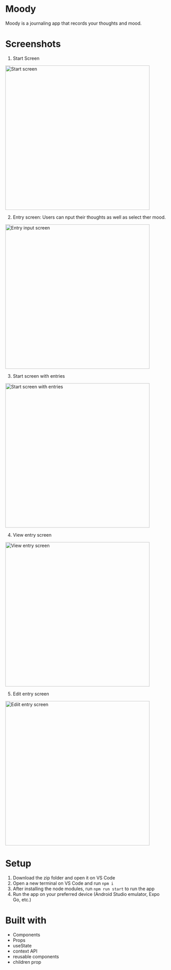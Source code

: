 # Moody

Moody is a journaling app that records your thoughts and mood.

# Screenshots

1. Start Screen

<img width="449" alt="Start screen" src="https://github.com/Zer0Aim/moody/blob/main/screenshots/startscreen.png" />

2. Entry screen: Users can nput their thoughts as well as select ther mood.

<img width="449" alt="Entry input screen" src="https://github.com/Zer0Aim/moody/blob/main/screenshots/entryscreen.png" />

3. Start screen with entries

<img width="449" alt="Start screen with entries" src="https://github.com/Zer0Aim/moody/blob/main/screenshots/startwithentry.png" />

4. View entry screen

<img width="449" alt="View entry screen" src="https://github.com/Zer0Aim/moody/blob/main/screenshots/viewentryscreen.png" />

5. Edit entry screen

<img width="449" alt="Ediit entry screen" src="https://github.com/Zer0Aim/moody/blob/main/screenshots/editentryscreen.png" />

# Setup

1. Download the zip folder and open it on VS Code
2. Open a new terminal on VS Code and run `npm i`
3. After installing the node modules, run `npm run start` to run the app
4. Run the app on your preferred device (Android Studio emulator, Expo Go, etc.)

# Built with

- Components
- Props
- useState
- context API
- reusable components
- children prop
